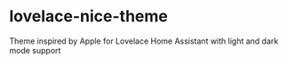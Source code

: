 # lovelace-nice-theme
Theme inspired by Apple for Lovelace Home Assistant with light and dark mode support
